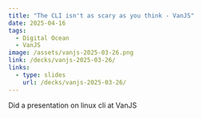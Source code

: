 ```yaml
---
title: "The CLI isn't as scary as you think - VanJS"
date: 2025-04-16
tags:
  - Digital Ocean
  - VanJS
image: /assets/vanjs-2025-03-26.png
link: /decks/vanjs-2025-03-26/
links:
  - type: slides
    url: /decks/vanjs-2025-03-26/
---
```


Did a presentation on linux cli at VanJS
